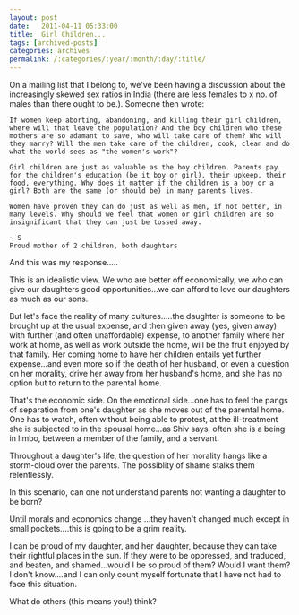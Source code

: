 ```yaml
---
layout: post
date:	2011-04-11 05:33:00
title:  Girl Children...
tags: [archived-posts]
categories: archives
permalink: /:categories/:year/:month/:day/:title/
---
```

On a mailing list that I belong to, we've been having a discussion about the increasingly skewed sex ratios in India (there are less females to x no. of males than there ought to be.). Someone then wrote:

    If women keep aborting, abandoning, and killing their girl children, where will that leave the population? And the boy children who these mothers are so adamant to save, who will take care of them? Who will they marry? Will the men take care of the children, cook, clean and do what the world sees as "the women's work"?

    Girl children are just as valuable as the boy children. Parents pay for the children's education (be it boy or girl), their upkeep, their food, everything. Why does it matter if the children is a boy or a girl? Both are the same (or should be) in many parents lives.

    Women have proven they can do just as well as men, if not better, in many levels. Why should we feel that women or girl children are so insignificant that they can just be tossed away.

    ~ S
    Proud mother of 2 children, both daughters


And this was my response.....

This is an idealistic view. We who are better off economically, we who can give our daughters good opportunities...we can afford to love our daughters as much as our sons.

But let's face  the reality of many cultures.....the daughter is someone to be brought up at the usual expense, and then given away (yes, given away)  with further (and often unaffordable)  expense, to another family where her work at home, as well as work outside the home, will be the fruit enjoyed by that family. Her coming home to have her children entails yet further expense...and even more so if the death of her husband, or even a question on her morality, drive her away from her husband's home, and she has no option but to return to the parental home.

That's the economic side. On the emotional side...one has to feel the pangs of separation from one's daughter as she moves out of the parental home. One has to watch, often without being able to protest, at the ill-treatment she is subjected to in the spousal home...as Shiv says, often  she is a being in limbo, between a member of the family, and a servant.

Throughout a daughter's life, the question of her morality hangs like a storm-cloud over the parents. The possiblity of shame stalks them relentlessly.

 In this scenario, can one not understand parents not wanting a daughter to be born?

Until morals and economics change ...they haven't changed much except in small pockets....this is going to be a grim reality.

I can be proud of my daughter, and her daughter, because they can take their rightful places in the sun. If they were to be oppressed, and traduced, and beaten, and shamed...would I be so proud of them? Would I want them? I don't know....and I can only count myself fortunate that I have not had to face this situation.


What do others (this means you!) think?
